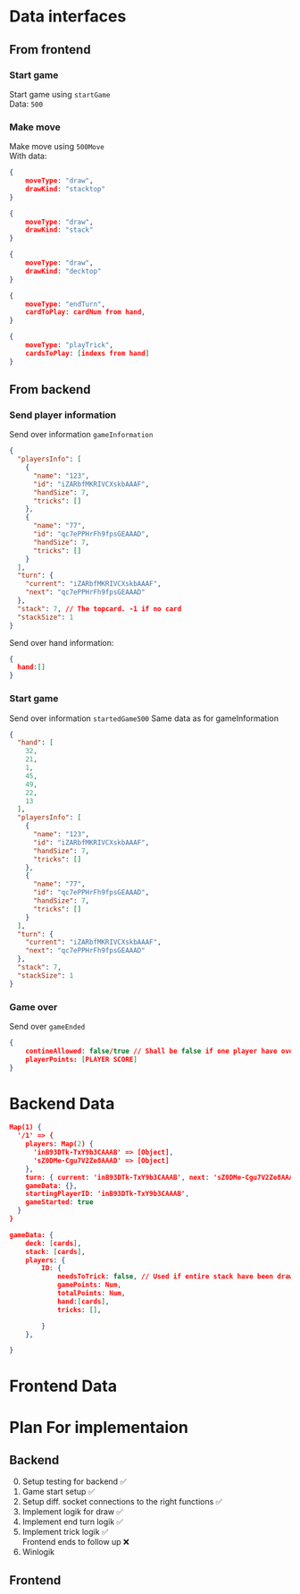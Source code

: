 # Data interfaces

## From frontend

### Start game
Start game using
`startGame`\
Data: `500`

### Make move
Make move using 
`500Move`\
With data:
```JSON
{
    moveType: "draw",
    drawKind: "stacktop" 
}
```
```JSON
{
    moveType: "draw",
    drawKind: "stack" 
}
```
```JSON
{
    moveType: "draw",
    drawKind: "decktop" 
}
```
```JSON
{
    moveType: "endTurn",
    cardToPlay: cardNum from hand, 
}
```
```JSON
{
    moveType: "playTrick",
    cardsToPlay: [indexs from hand] 
}
```

## From backend
### Send player information

Send over information `gameInformation`
```JSON
{
  "playersInfo": [
    {
      "name": "123",
      "id": "iZARbfMKRIVCXskbAAAF",
      "handSize": 7,
      "tricks": []
    },
    {
      "name": "77",
      "id": "qc7ePPHrFh9fpsGEAAAD",
      "handSize": 7,
      "tricks": []
    }
  ],
  "turn": {
    "current": "iZARbfMKRIVCXskbAAAF",
    "next": "qc7ePPHrFh9fpsGEAAAD"
  },
  "stack": 7, // The topcard. -1 if no card
  "stackSize": 1
} 
```

Send over hand information:
```JSON
{
  hand:[]
}
```

### Start game
Send over information `startedGame500`
Same data as for gameInformation
```JSON
{
  "hand": [
    32,
    21,
    1,
    45,
    49,
    22,
    13
  ],
  "playersInfo": [
    {
      "name": "123",
      "id": "iZARbfMKRIVCXskbAAAF",
      "handSize": 7,
      "tricks": []
    },
    {
      "name": "77",
      "id": "qc7ePPHrFh9fpsGEAAAD",
      "handSize": 7,
      "tricks": []
    }
  ],
  "turn": {
    "current": "iZARbfMKRIVCXskbAAAF",
    "next": "qc7ePPHrFh9fpsGEAAAD"
  },
  "stack": 7,
  "stackSize": 1
} 
```

### Game over
Send over `gameEnded`
```JSON
{
    contineAllowed: false/true // Shall be false if one player have over 500
    playerPoints: [PLAYER SCORE]
}
```

# Backend Data
````JSON
Map(1) {
  '/1' => {
    players: Map(2) {
      'inB93DTk-TxY9b3CAAAB' => [Object],
      'sZ0DMe-Cgu7V2Ze8AAAD' => [Object]
    },
    turn: { current: 'inB93DTk-TxY9b3CAAAB', next: 'sZ0DMe-Cgu7V2Ze8AAAD' },
    gameData: {},
    startingPlayerID: 'inB93DTk-TxY9b3CAAAB',
    gameStarted: true
  }
}
````

````JSON
gameData: {
    deck: [cards],
    stack: [cards],
    players: {
        ID: {
            needsToTrick: false, // Used if entire stack have been drawn
            gamePoints: Num,
            totalPoints: Num,
            hand:[cards],
            tricks: [],

        }
    },

}
````

# Frontend Data



# Plan For implementaion

## Backend
0. Setup testing for backend ✅
1. Game start setup ✅
2. Setup diff. socket connections to the right functions ✅
3. Implement logik for draw ✅
4. Implement end turn logik ✅
5. Implement trick logik ✅\
Frontend ends to follow up ❌
6. Winlogik

## Frontend


